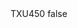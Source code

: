 <?xml version="1.0" encoding="UTF-8"?>
<CustomMetadata xmlns="http://soap.sforce.com/2006/04/metadata">
    <label>TXU450</label>
    <protected>false</protected>
</CustomMetadata>
